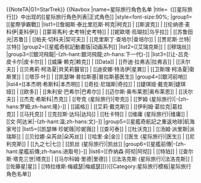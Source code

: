 <noinclude>{{NoteTA|G1=StarTrek}}</noinclude>
{{Navbox
|name=星际旅行角色名单
|title=《[[星际旅行]]》中出现的[[星际旅行角色列表|正式角色]]
|style=font-size:90%;
|group1=[[星際爭霸戰]]
|list1=[[詹姆斯·泰比里厄斯·柯克|柯克]]&nbsp;&#124; [[斯波克]]&nbsp;&#124; [[伦纳德·麦科伊|麦科伊]]&nbsp;&#124; [[蒙哥馬利·史考特|史考特]]&nbsp;&#124; [[妮歐塔·烏瑚拉|乌乎拉]]&nbsp;&#124; [[苏鲁田光|苏鲁]]&nbsp;&#124; [[帕夫·切科夫|契可夫]]&nbsp;&#124; [[克里斯丁·查培尔|查培尔]]&nbsp;&#124; [[贾尼斯·兰特|兰特]] 
|group2=[[星艦奇航記動畫版|动画系列]]
|list2=[[艾瑞克斯]]&nbsp;&#124; [[穆瑞丝]]
|group3=[[銀河飛龍|-{zh-hant:銀河飛龍;zh-hans:下一代}-]]
|list3=[[让-吕克·皮卡尔|皮卡尔]]&nbsp;&#124; [[威廉·赖克|赖克]]&nbsp;&#124; [[Data]]&nbsp;&#124; [[乔迪·拉弗吉|拉弗吉]]&nbsp;&#124; [[沃尔夫]]&nbsp;&#124; [[贝弗莉·柯洛夏|貝芙莉醫官]]&nbsp;&#124; [[迪安娜·特洛伊|星異]]&nbsp;&#124; [[卫斯理·柯洛夏|衛斯里]]&nbsp;&#124; [[塔莎·叶]]&nbsp;&#124;  [[凯瑟琳·普拉斯基|普拉斯基医生]]
|group4=[[銀河前哨]]
|list4=[[本杰明·希斯科|本杰明]]&nbsp;&#124; [[奇拉·尼瑞斯|奇拉]]&nbsp;&#124; [[婕琪娅·戴克斯|婕琪娅]]&nbsp;&#124; [[欧多]]&nbsp;&#124; [[朱利安·巴希尔|巴希尔]]&nbsp;&#124; [[迈尔斯·奥布莱恩|奥布莱恩]]&nbsp;&#124; [[沃尔夫]]&nbsp;&#124; [[杰克·希斯科|杰克]]&nbsp;&#124; [[夸克 (星际旅行)|夸克]]&nbsp;&#124; [[罗姆 (星际旅行)|-{zh-hans:罗姆;zh-hant:隆}-]]&nbsp;&#124; [[諾格]]&nbsp;&#124; [[艾莉·戴克斯]]&nbsp;&#124; [[伊利姆·葛拉克|葛拉克]]&nbsp;&#124; [[马托克]]&nbsp;&#124; [[克拉斯·达玛|达玛]]&nbsp;&#124; [[杜卡特]]&nbsp;&#124; [[维庸 (星际旅行)|维庸]]&nbsp;&#124; [[文·阿达米|-{zh-hant:溫;zh-hans:文}-]]
|group5=[[星艦奇航記之重返地球|航海家号]]
|list5=[[凯瑟琳·珍妮薇|珍妮薇]]&nbsp;&#124; [[查可泰]]&nbsp;&#124; [[杜沃克]]&nbsp;&#124; [[汤姆·派里斯|派瑞斯]]&nbsp;&#124; [[贝拉娜·朵芮丝|朵芮丝]]&nbsp;&#124; [[哈里·金|金]]&nbsp;&#124; [[医生 (星际旅行)|医生]]&nbsp;&#124; [[尼利克斯]]&nbsp;&#124; [[九之七|七]]&nbsp;&#124; [[凯丝 (星际旅行)|凯丝]]
|group6=[[星艦前傳|-{zh-hant:星艦前傳;zh-hans:进取号}-]]
|list6=[[乔纳森·阿彻|阿彻]]&nbsp;&#124; [[特珀]]&nbsp;&#124; [[查尔斯·塔克三世|塔克]]&nbsp;&#124; [[马尔科姆·里德|里德]]&nbsp;&#124; [[法洛克斯 (星际旅行)|法洛克斯]]&nbsp;&#124; [[佐藤星|星]]&nbsp;&#124; [[特拉维斯·梅威瑟|梅威瑟]]}}<noinclude>[[Category:星际旅行模板|星际旅行角色名单]]
</noinclude>